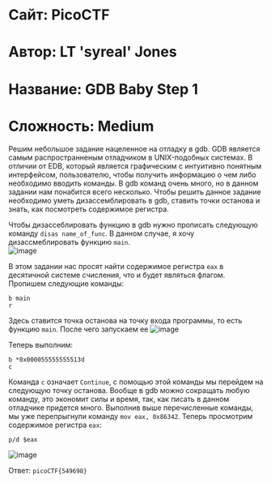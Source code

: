 
# Сайт: PicoCTF
# Автор: LT 'syreal' Jones
# Название: GDB Baby Step 1
# Сложность: Medium


Решим небольшое задание нацеленное на отладку в gdb. GDB является самым распространненым отладчиком в UNIX-подобных системах. В отличии от EDB, который 
является графическим с интуитивно понятным интерфейсом, пользователю, чтобы получить информацию о чем либо необходимо вводить команды. В gdb команд очень много, но в данном задании нам понабится всего несколько. Чтобы решить данное задание необходимо уметь дизассемблировать в gdb, ставить точки останова и знать, как посмотреть содержимое регистра.

Чтобы дизассеблировать функцию в gdb нужно прописать следующую команду `disas name_of_func`. В данном случае, я хочу дизассмеблировать функцию `main`. <br />
![image](https://github.com/user-attachments/assets/dab629a9-3ba6-4558-adfa-a93cfc8af514)

В этом задании нас просят найти содержимое регистра `eax` в десятичной системе счисления, что и будет являться флагом.
Пропишем следующие команды: 
```gdb
b main
r
```
Здесь ставится точка останова на точку входа программы, то есть функцию `main`. После чего запускаем ее
![image](https://github.com/user-attachments/assets/e649ffc6-86a4-46c5-98e8-068613432d8c)

Теперь выполним: 
```gdb
b *0x000055555555513d
c
```

Команда `c` означает `Continue`, с помощью этой команды мы перейдем на следующую точку останова. Вообще в gdb можно сокращать любую команду, это экономит силы и время, так, как 
писать в данном отладчике придется много. Выполнив выше перечисленные команды, мы уже перепрыгнули команду `mov eax, 0x86342`. Теперь
просмотрим содержимое регистра `eax`: 
```gdb
p/d $eax
```
![image](https://github.com/user-attachments/assets/ef2e402f-722a-48d4-b531-9d41d16d5996)


Ответ: `picoCTF{549698}`


